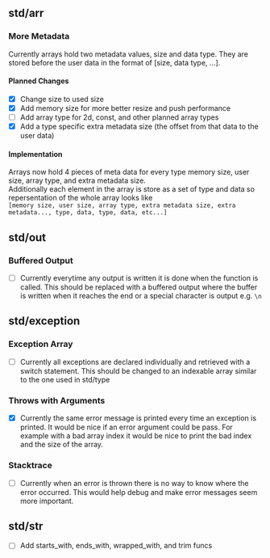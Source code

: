 ## std/arr
### More Metadata
Currently arrays hold two metadata values, size and data type. They are stored before the user data in the format of [size, data type, ...]. <br>
#### Planned Changes
 * [x] Change size to used size
 * [x] Add memory size for more better resize and push performance
 * [ ] Add array type for 2d, const, and other planned array types
 * [x] Add a type specific extra metadata size (the offset from that data to the user data)
#### Implementation
Arrays now hold 4 pieces of meta data for every type memory size, user size, array type, and extra metadata size. <br> 
Additionally each element in the array is store as a set of type and data so repersentation of the whole array looks like <br>
`[memory size, user size, array type, extra metadata size, extra metadata..., type, data, type, data, etc...]`
 
## std/out
### Buffered Output
* [ ] Currently everytime any output is written it is done when the function is called. This should be replaced with a buffered output where the buffer is written when it reaches the end or a special character is output e.g. `\n`

## std/exception
### Exception Array
* [ ] Currently all exceptions are declared individually and retrieved with a switch statement. This should be changed to an indexable array similar to the one used in std/type
### Throws with Arguments
* [x] Currently the same error message is printed every time an exception is printed. It would be nice if an error argument could be pass. For example with a bad array index it would be nice to print the bad index and the size of the array. 
### Stacktrace
* [ ] Currently when an error is thrown there is no way to know where the error occurred. This would help debug and make error messages seem more important.

## std/str
* [ ] Add starts_with, ends_with, wrapped_with, and trim funcs
